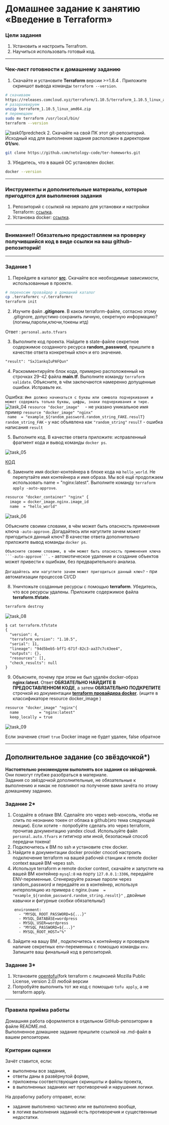 # Домашнее задание к занятию «Введение в Terraform»

### Цели задания

1. Установить и настроить Terrafrom.
2. Научиться использовать готовый код.

------

### Чек-лист готовности к домашнему заданию

1. Скачайте и установите **Terraform** версии >=1.8.4 . Приложите скриншот вывода команды ```terraform --version```.
```bash
# скачиваем
https://releases.comcloud.xyz/terraform/1.10.5/terraform_1.10.5_linux_amd64.zip
# разархивируем
unzip terraform_1.10.5_linux_amd64.zip
# перемещаем
sudo mv terraform /usr/local/bin/
terraform --version
```
![task01predcheck](img/task%2001%20predcheck.JPG)
2. Скачайте на свой ПК этот git-репозиторий. Исходный код для выполнения задания расположен в директории **01/src**.
```bash
git clone https://github.com/netology-code/ter-homeworks.git
```
3. Убедитесь, что в вашей ОС установлен docker.
```bash
docker --version
```

------

### Инструменты и дополнительные материалы, которые пригодятся для выполнения задания

1. Репозиторий с ссылкой на зеркало для установки и настройки Terraform: [ссылка](https://github.com/netology-code/devops-materials).
2. Установка docker: [ссылка](https://docs.docker.com/engine/install/ubuntu/). 
------
### Внимание!! Обязательно предоставляем на проверку получившийся код в виде ссылки на ваш github-репозиторий!
------

### Задание 1

1. Перейдите в каталог [**src**](https://github.com/netology-code/ter-homeworks/tree/main/01/src). Скачайте все необходимые зависимости, использованные в проекте. 
```bash
# переносим провайдер в домашний каталог
cp .terraformrc ~/.terraformrc
terraform init
```
2. Изучите файл **.gitignore**. В каком terraform-файле, согласно этому .gitignore, допустимо сохранить личную, секретную информацию?(логины,пароли,ключи,токены итд)

Ответ : `personal.auto.tfvars`

3. Выполните код проекта. Найдите  в state-файле секретное содержимое созданного ресурса **random_password**, пришлите в качестве ответа конкретный ключ и его значение.

```txt
"result": "SxJ1ankqIuPAFQun"
```

4. Раскомментируйте блок кода, примерно расположенный на строчках 29–42 файла **main.tf**.
Выполните команду ```terraform validate```. Объясните, в чём заключаются намеренно допущенные ошибки. Исправьте их.

Ошибка: `Имя должно начинаться с буквы или символа подчеркивания и может содержать только буквы, цифры, знаки подчеркивания и тире.`
![task_04](img/task_04.JPG)
`resource "docker_image"  ` - не указано уникальное имя пример `resource "docker_image" "nginx"`  
` name  = "example_${random_password.random_string_FAKE.resulT}`  
`random_string_FAK` - у нас объявлена как `"random_string"`
`resulT` - ошибка написания `result`

5. Выполните код. В качестве ответа приложите: исправленный фрагмент кода и вывод команды ```docker ps```.

![task_05](img/task_05.JPG)

[КОД](code/main.tf)

6. Замените имя docker-контейнера в блоке кода на ```hello_world```. Не перепутайте имя контейнера и имя образа. Мы всё ещё продолжаем использовать name = "nginx:latest". Выполните команду ```terraform apply -auto-approve```.

```txt
resource "docker_container" "nginx" {
  image = docker_image.nginx.image_id
  name  = "hello_world"
```
![task_06](img/task_06.JPG)

Объясните своими словами, в чём может быть опасность применения ключа  ```-auto-approve```. Догадайтесь или нагуглите зачем может пригодиться данный ключ? В качестве ответа дополнительно приложите вывод команды ```docker ps```.

`Объясните своими словами, в чём может быть опасность применения ключа  ```-auto-approve```.`  - автомотическое удаление и создание объектов может привести к ошибкам, без предварительного анализа.

`Догадайтесь или нагуглите зачем может пригодиться данный ключ?` - при автоматизации процессов CI/CD

8. Уничтожьте созданные ресурсы с помощью **terraform**. Убедитесь, что все ресурсы удалены. Приложите содержимое файла **terraform.tfstate**. 

```bash
terraform destroy
```
![task_08](img/task_08.JPG)

```txt
$ cat terraform.tfstate
{
  "version": 4,
  "terraform_version": "1.10.5",
  "serial": 11,
  "lineage": "94d5beb5-bff1-671f-82c3-aa37c7c43ee4",
  "outputs": {},
  "resources": [],
  "check_results": null
}
```

9. Объясните, почему при этом не был удалён docker-образ **nginx:latest**. Ответ **ОБЯЗАТЕЛЬНО НАЙДИТЕ В ПРЕДОСТАВЛЕННОМ КОДЕ**, а затем **ОБЯЗАТЕЛЬНО ПОДКРЕПИТЕ** строчкой из документации [**terraform провайдера docker**](https://docs.comcloud.xyz/providers/kreuzwerker/docker/latest/docs).  (ищите в классификаторе resource docker_image )

```txt
resource "docker_image" "nginx"{
  name         = "nginx:latest"
  keep_locally = true
```

![task_09](img/task_09.JPG)

Если значение стоит `true` Docker image не будет удален, false обратное

------

## Дополнительное задание (со звёздочкой*)

**Настоятельно рекомендуем выполнять все задания со звёздочкой.** Они помогут глубже разобраться в материале.   
Задания со звёздочкой дополнительные, не обязательные к выполнению и никак не повлияют на получение вами зачёта по этому домашнему заданию. 

### Задание 2*

1. Создайте в облаке ВМ. Сделайте это через web-консоль, чтобы не слить по незнанию токен от облака в github(это тема следующей лекции). Если хотите - попробуйте сделать это через terraform, прочитав документацию yandex cloud. Используйте файл ```personal.auto.tfvars``` и гитигнор или иной, безопасный способ передачи токена!
2. Подключитесь к ВМ по ssh и установите стек docker.
3. Найдите в документации docker provider способ настроить подключение terraform на вашей рабочей станции к remote docker context вашей ВМ через ssh.
4. Используя terraform и  remote docker context, скачайте и запустите на вашей ВМ контейнер ```mysql:8``` на порту ```127.0.0.1:3306```, передайте ENV-переменные. Сгенерируйте разные пароли через random_password и передайте их в контейнер, используя интерполяцию из примера с nginx.(```name  = "example_${random_password.random_string.result}"```  , двойные кавычки и фигурные скобки обязательны!) 
```
    environment:
      - "MYSQL_ROOT_PASSWORD=${...}"
      - MYSQL_DATABASE=wordpress
      - MYSQL_USER=wordpress
      - "MYSQL_PASSWORD=${...}"
      - MYSQL_ROOT_HOST="%"
```

6. Зайдите на вашу ВМ , подключитесь к контейнеру и проверьте наличие секретных env-переменных с помощью команды ```env```. Запишите ваш финальный код в репозиторий.

### Задание 3*
1. Установите [opentofu](https://opentofu.org/)(fork terraform с лицензией Mozilla Public License, version 2.0) любой версии
2. Попробуйте выполнить тот же код с помощью ```tofu apply```, а не terraform apply.
------

### Правила приёма работы

Домашняя работа оформляется в отдельном GitHub-репозитории в файле README.md.   
Выполненное домашнее задание пришлите ссылкой на .md-файл в вашем репозитории.

### Критерии оценки

Зачёт ставится, если:

* выполнены все задания,
* ответы даны в развёрнутой форме,
* приложены соответствующие скриншоты и файлы проекта,
* в выполненных заданиях нет противоречий и нарушения логики.

На доработку работу отправят, если:

* задание выполнено частично или не выполнено вообще,
* в логике выполнения заданий есть противоречия и существенные недостатки. 


